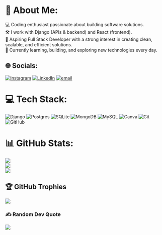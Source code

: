 # 💫 About Me:
💻 Coding enthusiast passionate about building software solutions.<br>🛠️ I work with Django (APIs & backend) and React (frontend).<br>🚀 Aspiring Full Stack Developer with a strong interest in creating clean, scalable, and efficient solutions.<br>🔧 Currently learning, building, and exploring new technologies every day.


## 🌐 Socials:
[![Instagram](https://img.shields.io/badge/Instagram-%23E4405F.svg?logo=Instagram&logoColor=white)](https://instagram.com/ft_raji) [![LinkedIn](https://img.shields.io/badge/LinkedIn-%230077B5.svg?logo=linkedin&logoColor=white)](https://linkedin.com/in/raji-k-770b30323) [![email](https://img.shields.io/badge/Email-D14836?logo=gmail&logoColor=white)](mailto:rajiraneem@gmail.com) 

# 💻 Tech Stack:
![Django](https://img.shields.io/badge/django-%23092E20.svg?style=for-the-badge&logo=django&logoColor=white) ![Postgres](https://img.shields.io/badge/postgres-%23316192.svg?style=for-the-badge&logo=postgresql&logoColor=white) ![SQLite](https://img.shields.io/badge/sqlite-%2307405e.svg?style=for-the-badge&logo=sqlite&logoColor=white) ![MongoDB](https://img.shields.io/badge/MongoDB-%234ea94b.svg?style=for-the-badge&logo=mongodb&logoColor=white) ![MySQL](https://img.shields.io/badge/mysql-4479A1.svg?style=for-the-badge&logo=mysql&logoColor=white) ![Canva](https://img.shields.io/badge/Canva-%2300C4CC.svg?style=for-the-badge&logo=Canva&logoColor=white) ![Git](https://img.shields.io/badge/git-%23F05033.svg?style=for-the-badge&logo=git&logoColor=white) ![GitHub](https://img.shields.io/badge/github-%23121011.svg?style=for-the-badge&logo=github&logoColor=white)
# 📊 GitHub Stats:
![](https://github-readme-stats.vercel.app/api?username=Rajiraneem&theme=dark&hide_border=false&include_all_commits=true&count_private=true)<br/>
![](https://nirzak-streak-stats.vercel.app/?user=Rajiraneem&theme=dark&hide_border=false)<br/>
![](https://github-readme-stats.vercel.app/api/top-langs/?username=Rajiraneem&theme=dark&hide_border=false&include_all_commits=true&count_private=true&layout=compact)

## 🏆 GitHub Trophies
![](https://github-profile-trophy.vercel.app/?username=Rajiraneem&theme=dark&no-frame=false&no-bg=true&margin-w=4)

### ✍️ Random Dev Quote
![](https://quotes-github-readme.vercel.app/api?type=horizontal&theme=radical)

<!-- Proudly created with GPRM ( https://gprm.itsvg.in ) -->
